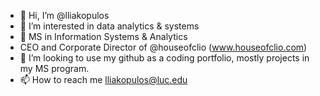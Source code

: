 - 👋 Hi, I’m @lliakopulos
- 👀 I’m interested in data analytics & systems
- 🌱 MS in Information Systems & Analytics
- CEO and Corporate Director of @houseofclio (www.houseofclio.com)
- 💞️ I’m looking to use my github as a coding portfolio, mostly projects in my MS program.
- 📫 How to reach me lliakopulos@luc.edu

<!---
lliakopulos/lliakopulos is a ✨ special ✨ repository because its `README.md` (this file) appears on your GitHub profile.
You can click the Preview link to take a look at your changes.
--->

